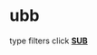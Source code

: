 # ubb
type filters
click **[SUB](https://abp:subscribe?location=raw.githubusercontent.com/anon9931/ub/master/filter.txt)**
